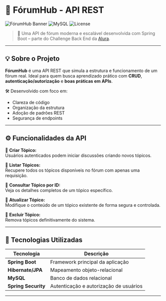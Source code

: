 # 🧠 FórumHub - API REST

![FórumHub Banner](https://img.shields.io/badge/SpringBoot-2.7.0-brightgreen?style=flat&logo=springboot)
![MySQL](https://img.shields.io/badge/MySQL-8.0-blue?style=flat&logo=mysql)
![License](https://img.shields.io/badge/license-MIT-blue.svg)

> 🚀 Uma API de fórum moderna e escalável desenvolvida com Spring Boot – parte do Challenge Back End da [Alura](https://www.alura.com.br/).

---

## 💡 Sobre o Projeto

**FórumHub** é uma API REST que simula a estrutura e funcionamento de um fórum real. Ideal para quem busca aprendizado prático com **CRUD**, **autenticação/autorização** e **boas práticas em APIs**.

🛠 Desenvolvido com foco em:
- Clareza de código
- Organização da estrutura
- Adoção de padrões REST
- Segurança de endpoints

---

## ⚙️ Funcionalidades da API

🔹 **Criar Tópico:**  
Usuários autenticados podem iniciar discussões criando novos tópicos.

🔹 **Listar Tópicos:**  
Recupere todos os tópicos disponíveis no fórum com apenas uma requisição.

🔹 **Consultar Tópico por ID:**  
Veja os detalhes completos de um tópico específico.

🔹 **Atualizar Tópico:**  
Modifique o conteúdo de um tópico existente de forma segura e controlada.

🔹 **Excluir Tópico:**  
Remova tópicos definitivamente do sistema.

---

## 🧪 Tecnologias Utilizadas

| Tecnologia        | Descrição |
|-------------------|-----------|
| **Spring Boot**   | Framework principal da aplicação |
| **Hibernate/JPA** | Mapeamento objeto-relacional |
| **MySQL**         | Banco de dados relacional |
| **Spring Security** | Autenticação e autorização de usuários |

---
